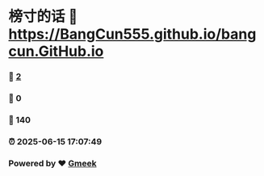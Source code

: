# 榜寸的话 :link: https://BangCun555.github.io/bangcun.GitHub.io 
### :page_facing_up: [2](https://BangCun555.github.io/bangcun.GitHub.io/tag.html) 
### :speech_balloon: 0 
### :hibiscus: 140 
### :alarm_clock: 2025-06-15 17:07:49 
### Powered by :heart: [Gmeek](https://github.com/Meekdai/Gmeek)
